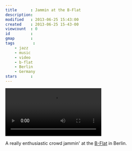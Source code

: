 ```yaml
---
title      : Jammin at the B-Flat
description: 
modified   : 2013-06-25 15:43:00
created    : 2013-06-25 15-43-00
viewcount  : 0
id         : 
gmap       : 
tags        :
    - jazz
    - music
    - video
    - b-flat
    - Berlin
    - Germany
stars      : 
---
```


![Jammin at the B-Flat](jammin_at_the_b_flat.mp4)

A really enthusiastic crowd jammin' at the [B-Flat](http://www.b-flat-berlin.de) in Berlin.
